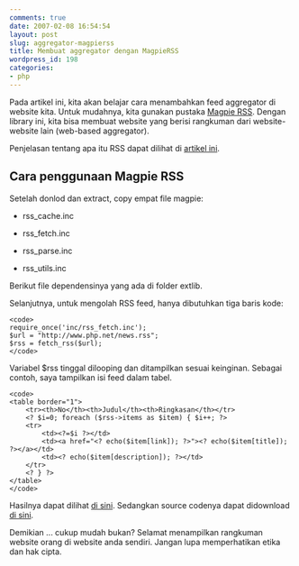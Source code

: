 ```yaml
---
comments: true
date: 2007-02-08 16:54:54
layout: post
slug: aggregator-magpierss
title: Membuat aggregator dengan MagpieRSS
wordpress_id: 198
categories:
- php
---
```


Pada artikel ini, kita akan belajar cara menambahkan feed aggregator di website kita. Untuk mudahnya, kita gunakan pustaka [Magpie RSS](magpierss.sourceforge.net). Dengan library ini, kita bisa membuat website yang berisi rangkuman dari website-website lain (web-based aggregator). 

Penjelasan tentang apa itu RSS dapat dilihat di [artikel ini](http://endy.artivisi.com/blog/lain/apa-itu-rss/). 




## Cara penggunaan Magpie RSS



Setelah donlod dan extract, copy empat file magpie: 




    
  * rss_cache.inc

    
  * rss_fetch.inc
  
    
  * rss_parse.inc

    
  * rss_utils.inc



Berikut file dependensinya yang ada di folder extlib. 

Selanjutnya, untuk mengolah RSS feed, hanya dibutuhkan tiga baris kode:


    
    <code>
    require_once('inc/rss_fetch.inc');
    $url = "http://www.php.net/news.rss";
    $rss = fetch_rss($url);
    </code>



Variabel $rss tinggal dilooping dan ditampilkan sesuai keinginan. Sebagai contoh, saya tampilkan isi feed dalam tabel. 


    
    <code>
    <table border="1">
        <tr><th>No</th><th>Judul</th><th>Ringkasan</th></tr>
        <? $i=0; foreach ($rss->items as $item) { $i++; ?>
        <tr>
            <td><?=$i ?></td>
            <td><a href="<? echo($item[link]); ?>"><? echo($item[title]); ?></a></td>
            <td><? echo($item[description]); ?></td>
        </tr>
        <? } ?>
    </table>
    </code>



Hasilnya dapat dilihat [di sini](http://endy.artivisi.com/downloads/code/magpie-rss/magpie.php). Sedangkan source codenya dapat didownload [di sini](http://endy.artivisi.com/downloads/code/magpie-rss.zip). 

Demikian ... cukup mudah bukan?
Selamat menampilkan rangkuman website orang di website anda sendiri. Jangan lupa memperhatikan etika dan hak cipta. 
